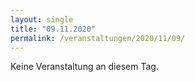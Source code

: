 ```yaml
---
layout: single
title: "09.11.2020"
permalink: /veranstaltungen/2020/11/09/
---
```


Keine Veranstaltung an diesem Tag.
